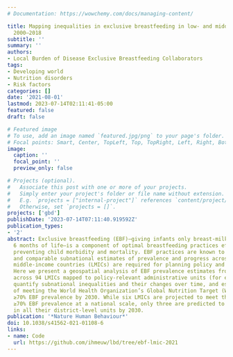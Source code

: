 ```yaml
---
# Documentation: https://wowchemy.com/docs/managing-content/

title: Mapping inequalities in exclusive breastfeeding in low- and middle-income countries,
  2000–2018
subtitle: ''
summary: ''
authors: 
- Local Burden of Disease Exclusive Breastfeeding Collaborators 
tags:
- Developing world
- Nutrition disorders
- Risk factors
categories: []
date: '2021-08-01'
lastmod: 2023-07-14T02:11:41-05:00
featured: false
draft: false

# Featured image
# To use, add an image named `featured.jpg/png` to your page's folder.
# Focal points: Smart, Center, TopLeft, Top, TopRight, Left, Right, BottomLeft, Bottom, BottomRight.
image:
  caption: ''
  focal_point: ''
  preview_only: false

# Projects (optional).
#   Associate this post with one or more of your projects.
#   Simply enter your project's folder or file name without extension.
#   E.g. `projects = ["internal-project"]` references `content/project/deep-learning/index.md`.
#   Otherwise, set `projects = []`.
projects: ['gbd']
publishDate: '2023-07-14T07:11:40.919592Z'
publication_types:
- '2'
abstract: Exclusive breastfeeding (EBF)—giving infants only breast-milk for the first
  6 months of life—is a component of optimal breastfeeding practices effective in
  preventing child morbidity and mortality. EBF practices are known to vary by population
  and comparable subnational estimates of prevalence and progress across low- and
  middle-income countries (LMICs) are required for planning policy and interventions.
  Here we present a geospatial analysis of EBF prevalence estimates from 2000 to 2018
  across 94 LMICs mapped to policy-relevant administrative units (for example, districts),
  quantify subnational inequalities and their changes over time, and estimate probabilities
  of meeting the World Health Organization’s Global Nutrition Target (WHO GNT) of
  ≥70% EBF prevalence by 2030. While six LMICs are projected to meet the WHO GNT of
  ≥70% EBF prevalence at a national scale, only three are predicted to meet the target
  in all their district-level units by 2030.
publication: '*Nature Human Behaviour*'
doi: 10.1038/s41562-021-01108-6
links:
- name: Code
  url: https://github.com/ihmeuw/lbd/tree/ebf-lmic-2021
---
```

